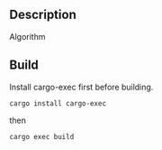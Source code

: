 ## Description

Algorithm

## Build

Install cargo-exec first before building.

```
cargo install cargo-exec
```

then

```
cargo exec build
```
